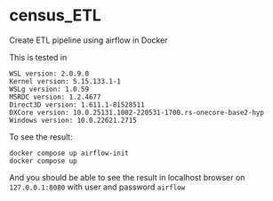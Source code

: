 # census_ETL
Create ETL pipeline using airflow in Docker

This is tested in 
```
WSL version: 2.0.9.0
Kernel version: 5.15.133.1-1
WSLg version: 1.0.59
MSRDC version: 1.2.4677
Direct3D version: 1.611.1-81528511
DXCore version: 10.0.25131.1002-220531-1700.rs-onecore-base2-hyp
Windows version: 10.0.22621.2715
```
To see the result:
```
docker compose up airflow-init
docker compose up
```
And you should be able to see the result in localhost browser on `127.0.0.1:8080` with user and password `airflow`
